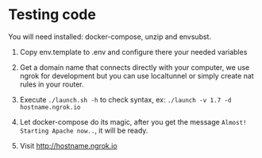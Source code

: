 # Testing code

You will need installed: docker-compose, unzip and envsubst.

1. Copy env.template to .env and configure there your needed variables

1. Get a domain name that connects directly with your computer, we use ngrok for development but you can use localtunnel or simply create nat rules in your router.

1. Execute `./launch.sh -h` to check syntax, ex: `./launch -v 1.7 -d hostname.ngrok.io`

1. Let docker-compose do its magic, after you get the message `Almost! Starting Apache now..`, it will be ready.

1. Visit http://hostname.ngrok.io


